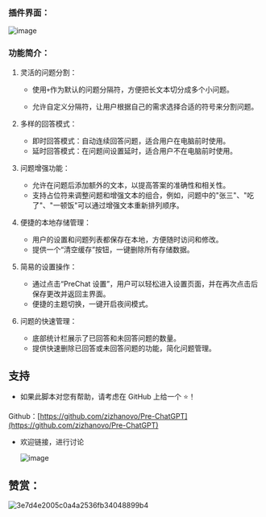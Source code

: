 ### 插件界面：

![image](https://github.com/zizhanovo/pitcure0_0/assets/132113115/1b10deb3-6f27-4c6a-b60b-9779f9488f16)


### 功能简介：

1. 灵活的问题分割：

    * 使用`+`作为默认的问题分隔符，方便把长文本切分成多个小问题。

    * 允许自定义分隔符，让用户根据自己的需求选择合适的符号来分割问题。
2. 多样的回答模式：

    * 即时回答模式：自动连续回答问题，适合用户在电脑前时使用。
    * 延时回答模式：在问题间设置延时，适合用户不在电脑前时使用。
3. 问题增强功能：

    * 允许在问题后添加额外的文本，以提高答案的准确性和相关性。
    * 支持占位符来调整问题和增强文本的组合，例如，问题中的"张三"、"吃了"、"一顿饭"可以通过增强文本重新排列顺序。
4. 便捷的本地存储管理：

    * 用户的设置和问题列表都保存在本地，方便随时访问和修改。
    * 提供一个“清空缓存”按钮，一键删除所有存储数据。
5. 简易的设置操作：

    * 通过点击“PreChat 设置”，用户可以轻松进入设置页面，并在再次点击后保存更改并返回主界面。
    * 便捷的主题切换，一键开启夜间模式。
6. 问题的快速管理：

    * 底部统计栏展示了已回答和未回答问题的数量。
    * 提供快速删除已回答或未回答问题的功能，简化问题管理。

## 支持

* 如果此脚本对您有帮助，请考虑在 GitHub 上给一个 ⭐！

Github：[https://github.com/zizhanovo/Pre-ChatGPT](https://github.com/zizhanovo/Pre-ChatGPT)

* 欢迎链接，进行讨论


  ![image](https://github.com/zizhanovo/pitcure0_0/assets/132113115/12d8aab9-1bfe-4132-9b95-e6243f9d3b12)

## 赞赏：

![3e7d4e2005c0a4a2536fb34048899b4](https://github.com/zizhanovo/pitcure0_0/assets/132113115/a1ca7dcb-172c-4964-aa55-f0249e7f24fb)
